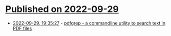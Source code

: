 # [Published on 2022-09-29](index.md)

* [2022-09-29, 19:35:27](https://lobste.rs/s/2xen71/pdfgrep_commandline_utility_search_text) - [pdfgrep - a commandline utility to search text in PDF files](https://gitlab.com/pdfgrep/pdfgrep)
